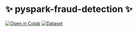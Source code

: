 # ✨ pyspark-fraud-detection ✨

[![Open in Colab](https://colab.research.google.com/assets/colab-badge.svg)](https://colab.research.google.com/drive/1TNhd91tGFZR-SDtTxAfG4tuyF0Sk-yPc?usp=sharing)
[![Dataset](https://img.shields.io/badge/Kaggle-Dataset-blue?logo=kaggle)](https://www.kaggle.com/datasets/kartik2112/fraud-detection?resource=download&select=fraudTrain.csv)
